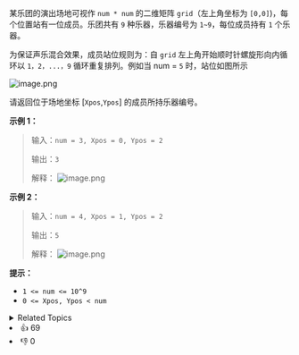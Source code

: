 某乐团的演出场地可视作 `num * num` 的二维矩阵 `grid`（左上角坐标为 `[0,0]`)，每个位置站有一位成员。乐团共有 `9` 种乐器，乐器编号为 `1~9`，每位成员持有 `1` 个乐器。

为保证声乐混合效果，成员站位规则为：自 `grid` 左上角开始顺时针螺旋形向内循环以 `1，2，...，9` 循环重复排列。例如当 num = `5` 时，站位如图所示

![image.png](https://pic.leetcode-cn.com/1616125411-WOblWH-image.png)

请返回位于场地坐标 [`Xpos`,`Ypos`] 的成员所持乐器编号。

**示例 1：**

> 输入：`num = 3, Xpos = 0, Ypos = 2`
>
> 输出：`3`
>
> 解释：
> ![image.png](https://pic.leetcode-cn.com/1616125437-WUOwsu-image.png)

**示例 2：**

> 输入：`num = 4, Xpos = 1, Ypos = 2`
>
> 输出：`5`
>
> 解释：
> ![image.png](https://pic.leetcode-cn.com/1616125453-IIDpxg-image.png)

**提示：**
- `1 <= num <= 10^9`
- `0 <= Xpos, Ypos < num`

<div><details><summary>Related Topics</summary><div><li>数学</li></div></details></div>
<div><li>👍 69</li><li>👎 0</li></div>
